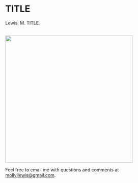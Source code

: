 TITLE
===

Lewis, M. TITLE. <!-- [[preprint]](writeup/journal/iat_lang.pdf) [[source]](writeup/journal/iat_lang.Rmd) [[supplemental materials]](https://mollylewis.shinyapps.io/iatlang_SI/). -->

<!-- 
In this project,... 
Below is a key figure from the paper.-->

<br> <img src="writeup/journal/key_fig.png?raw=true" height="400">



Feel free to email me with questions and comments at mollyllewis@gmail.com.
